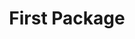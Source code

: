 ---
layout: post
title: "First Package"
categories: jekyll
images: [jazzy_pass1.jpg]
latlong: [29.969466, -90.066875]
---